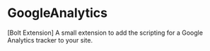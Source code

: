 GoogleAnalytics
===============

[Bolt Extension] A small extension to add the scripting for a Google Analytics tracker to your site.
